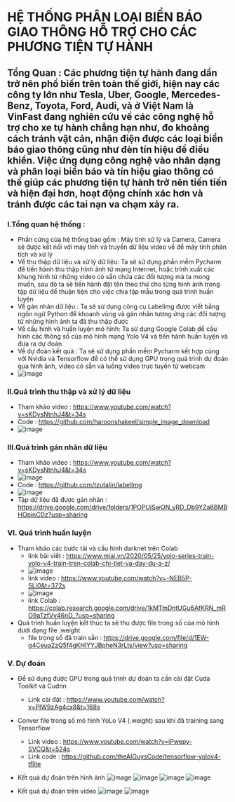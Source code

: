 # HỆ THỐNG PHÂN LOẠI BIỂN BÁO GIAO THÔNG HỖ TRỢ CHO CÁC PHƯƠNG TIỆN TỰ HÀNH
## Tổng Quan : Các phương tiện tự hành đang dần trở nên phổ biến trên toàn thế giới, hiện nay các công ty lớn như Tesla, Uber, Google, Mercedes-Benz, Toyota, Ford, Audi, và ở Việt Nam là VinFast đang nghiên cứu về các công nghệ hỗ trợ cho xe tự hành chẳng hạn như, đo khoảng cách tránh vật cản, nhận điện được các loại biển báo giao thông cũng như đèn tín hiệu để điều khiển. Việc ứng dụng công nghệ vào nhân dạng và phân loại biển báo và tín hiệu giao thông có thể giúp các phương tiện tự hành trở nên tiến tiến và hiện đại hơn, hoạt động chính xác hơn và tránh được các tai nạn va chạm xảy ra.
### I.Tổng quan hệ thống :
  - Phần cứng của hệ thống bao gồm : Máy tính xử lý và Camera, Camera sẽ được kết nối với máy tính và truyền dữ liệu video về để máy tính phân tích và xử lý
  - Về thu thập dữ liệu và xử lý dữ liệu: Ta sẽ sử dụng phần mềm Pycharm để tiến hành thu thập hình ảnh từ mạng Internet,  hoặc trính xuất các khung hình từ những video có sẵn chứa các đối tượng mà ta mong muốn, sau đó ta sẽ tiến hành đặt tên theo thứ cho từng hình ảnh trong tập dữ liệu để thuận tiện cho việc chia tập mẫu trong quá trình huấn luyện
  - Về gán nhãn dữ liệu : Ta sẽ sử dụng công cụ Labelimg được viết bằng ngôn ngữ Python để khoanh vùng và gán nhãn tương ứng các đối tượng từ những hình ảnh ta đã thu thập được
  - Về cấu hình và huấn luyện mô hình: Ta sử dụng Google Colab để cấu hình các thông số của mô hình mạng Yolo V4 và tiến hành huấn luyện và đưa ra dự đoán
  - Về dự đoán kết quả : Ta sẽ sử dụng phần mềm Pycharm kết hợp cùng với Nvidia và Tensorflow để có thể sử dụng GPU trong quá trình dự đoán qua hình ảnh, video có sẵn và luồng video trực tuyến từ webcam
  - ![image](https://user-images.githubusercontent.com/92384494/166888764-08c024c9-5f4d-4d89-a9a1-183d8bf411bf.png)
### II.Quá trình thu thập và xử lý dữ liệu
 - Tham khảo video : https://www.youtube.com/watch?v=sKDysNtnhJ4&t=34s
 - Code : https://github.com/haroonshakeel/simple_image_download
 - ![image](https://user-images.githubusercontent.com/92384494/166889195-7e19ee8d-5d8c-417b-811d-3bd6d2021ed6.png)

### III.Quá trình gán nhãn dữ liệu 
 - Tham khảo video : https://www.youtube.com/watch?v=sKDysNtnhJ4&t=34s
 - ![image](https://user-images.githubusercontent.com/92384494/166889758-501d020d-833e-4bf3-bd4a-46bc8a4ac04c.png)
 - Code : https://github.com/tzutalin/labelImg
 - ![image](https://user-images.githubusercontent.com/92384494/166889783-f50565b5-f5ba-4779-af45-94a7c69c52e4.png)
 - Tập dữ liệu đã được gán nhãn : https://drive.google.com/drive/folders/1POPUjSwON_yRD_Db9YZa6BMBHOpinCDz?usp=sharing
### VI. Quá trình huấn luyện
  - Tham khảo các bước tải và cấu hình darknet trên Colab 
    + link bài viết : https://www.miai.vn/2020/05/25/yolo-series-train-yolo-v4-train-tren-colab-chi-tiet-va-day-du-a-z/
    + ![image](https://user-images.githubusercontent.com/92384494/166890381-58a11a5d-ce38-4e47-9017-af206052aa3f.png)
    + link video : https://www.youtube.com/watch?v=-NEB5P-SLi0&t=372s
    + ![image](https://user-images.githubusercontent.com/92384494/166890398-1466519d-8c5c-4b43-8d55-2ebe3d43389a.png)
    + link Colab : https://colab.research.google.com/drive/1kMTmDntUGu6AfKRN_mRO9aTzfVv46nD_?usp=sharing
  - Quá trình huấn luyện kết thúc ta sẽ thu được file trong số của mô hình dưới dạng file .weight
    + file trọng số đã train sẵn : https://drive.google.com/file/d/1EW-g4Ceua2zQ5f4gKHlYYJBpheN3rLts/view?usp=sharing
### V. Dự đoán
  - Để sử dụng được GPU trong quá trình dự đoán ta cần cài đặt Cuda Toolkit và Cudnn
      + Link cài đặt : https://www.youtube.com/watch?v=PlW9zAg4cx8&t=168s
  - Conver file trong số mô hình YoLo V4 (.weight) sau khi đã training sang Tensorflow
      + Link video : https://www.youtube.com/watch?v=iPwepy-SVCQ&t=524s
      + Link code : https://github.com/theAIGuysCode/tensorflow-yolov4-tflite
      
  - Kết quả dự đoán trên hình ảnh
 ![image](https://user-images.githubusercontent.com/92384494/166890679-f6a8770c-5ce2-4987-8cd8-1312ccc18517.png)
 ![image](https://user-images.githubusercontent.com/92384494/166890698-57227624-5174-47c3-93b1-f6c1d9aa295a.png)
 ![image](https://user-images.githubusercontent.com/92384494/166890762-36b4e8b0-46a8-47e7-b5d3-206a3325fe9a.png)
 ![image](https://user-images.githubusercontent.com/92384494/166890784-9da00278-4f9f-4489-b545-c2b9172f00bc.png)
  - Kết quả dự đoán trên video
    ![image](https://user-images.githubusercontent.com/92384494/166890867-f91d3318-eab1-4bcc-a013-21e68c8008fd.png)
    ![image](https://user-images.githubusercontent.com/92384494/166890887-33f7fca0-58a2-4002-88b3-f631ae8bc2fd.png)


